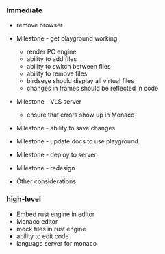 ### Immediate

- remove browser


- Milestone - get playground working
  - render PC engine
  - ability to add files
  - ability to switch between files
  - ability to remove files
  - birdseye should display all virtual files
  - changes in frames should be reflected in code
- Milestone - VLS server
  - ensure that errors show up in Monaco
- Milestone - ability to save changes
- Milestone - update docs to use playground
- Milestone - deploy to server
- Milestone - redesign



- Other considerations


### high-level

- Embed rust engine in editor
- Monaco editor
- mock files in rust engine
- ability to edit code 
- language server for monaco
  